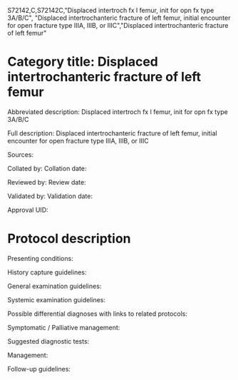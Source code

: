 S72142,C,S72142C,"Displaced intertroch fx l femur, init for opn fx type 3A/B/C", "Displaced intertrochanteric fracture of left femur, initial encounter for open fracture type IIIA, IIIB, or IIIC","Displaced intertrochanteric fracture of left femur"
# Category title: Displaced intertrochanteric fracture of left femur

Abbreviated description: Displaced intertroch fx l femur, init for opn fx type 3A/B/C

Full description: Displaced intertrochanteric fracture of left femur, initial encounter for open fracture type IIIA, IIIB, or IIIC

Sources:

Collated by:
Collation date:

Reviewed by:
Review date:

Validated by:
Validation date:

Approval UID:

# Protocol description

Presenting conditions:

History capture guidelines:

General examination guidelines:

Systemic examination guidelines:

Possible differential diagnoses with links to related protocols:

Symptomatic / Palliative management:

Suggested diagnostic tests:

Management:

Follow-up guidelines:
